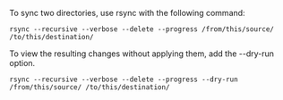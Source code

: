 To sync two directories, use rsync with the following command:
```
rsync --recursive --verbose --delete --progress /from/this/source/ /to/this/destination/
```
To view the resulting changes without applying them, add the --dry-run option.
```
rsync --recursive --verbose --delete --progress --dry-run /from/this/source/ /to/this/destination/
```